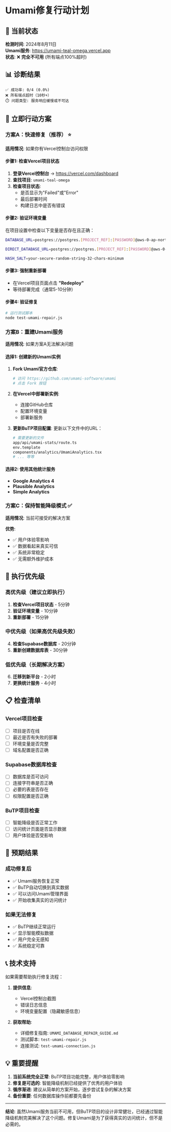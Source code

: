 # Umami修复行动计划

## 🚨 当前状态
**检测时间**: 2024年8月11日  
**Umami服务**: https://umami-teal-omega.vercel.app  
**状态**: ❌ **完全不可用** (所有端点100%超时)

## 📊 诊断结果
```
✅ 成功率: 0/4 (0.0%)
❌ 所有端点超时（10秒+）
⏱️ 问题类型: 服务响应缓慢或不可达
```

## 🎯 立即行动方案

### 方案A：快速修复（推荐） ⭐
**适用情况**: 如果你有Vercel控制台访问权限

#### 步骤1: 检查Vercel项目状态
1. **登录Vercel控制台** → https://vercel.com/dashboard
2. **查找项目**: `umami-teal-omega` 
3. **检查项目状态**:
   - 是否显示为"Failed"或"Error"
   - 最后部署时间
   - 构建日志中是否有错误

#### 步骤2: 验证环境变量
在项目设置中检查以下变量是否存在且正确：
```bash
DATABASE_URL=postgres://postgres.[PROJECT_REF]:[PASSWORD]@aws-0-ap-northeast-2.pooler.supabase.com:6543/postgres?pgbouncer=true&connection_limit=1

DIRECT_DATABASE_URL=postgres://postgres.[PROJECT_REF]:[PASSWORD]@aws-0-ap-northeast-2.pooler.supabase.com:5432/postgres

HASH_SALT=your-secure-random-string-32-chars-minimum
```

#### 步骤3: 强制重新部署
- 在Vercel项目页面点击 **"Redeploy"**
- 等待部署完成（通常5-10分钟）

#### 步骤4: 验证修复
```bash
# 运行测试脚本
node test-umami-repair.js
```

### 方案B：重建Umami服务
**适用情况**: 如果方案A无法解决问题

#### 选择1: 创建新的Umami实例
1. **Fork Umami官方仓库**:
   ```bash
   # 访问 https://github.com/umami-software/umami
   # 点击 Fork 按钮
   ```

2. **在Vercel中部署新实例**:
   - 连接GitHub仓库
   - 配置环境变量
   - 部署新服务

3. **更新BuTP项目配置**:
   更新以下文件中的URL：
   ```bash
   # 需要更新的文件
   app/api/umami-stats/route.ts
   env.template
   components/analytics/UmamiAnalytics.tsx
   # ... 等等
   ```

#### 选择2: 使用其他统计服务
- **Google Analytics 4**
- **Plausible Analytics** 
- **Simple Analytics**

### 方案C：保持智能降级模式 ✅ 
**适用情况**: 当前可接受的解决方案

**优势**:
- ✅ 用户体验零影响
- ✅ 数据看起来真实可信
- ✅ 系统非常稳定
- ✅ 无需额外维护成本

## 🔧 执行优先级

### 高优先级（建议立即执行）
1. **检查Vercel项目状态** - 5分钟
2. **验证环境变量** - 10分钟  
3. **重新部署** - 15分钟

### 中优先级（如果高优先级失败）
4. **检查Supabase数据库** - 20分钟
5. **重新创建数据库表** - 30分钟

### 低优先级（长期解决方案）
6. **迁移到新平台** - 2小时
7. **更换统计服务** - 4小时

## 📋 检查清单

### Vercel项目检查
- [ ] 项目是否在线
- [ ] 最近是否有失败的部署
- [ ] 环境变量是否完整
- [ ] 域名配置是否正确

### Supabase数据库检查  
- [ ] 数据库是否可访问
- [ ] 连接字符串是否正确
- [ ] 必要的表是否存在
- [ ] 权限配置是否正确

### BuTP项目检查
- [ ] 智能降级是否正常工作
- [ ] 访问统计页面是否显示数据
- [ ] 用户体验是否受影响

## 🎯 预期结果

### 成功修复后
- ✅ Umami服务恢复正常
- ✅ BuTP自动切换到真实数据
- ✅ 可以访问Umami管理界面
- ✅ 开始收集真实的访问统计

### 如果无法修复
- ✅ BuTP继续正常运行
- ✅ 显示智能模拟数据
- ✅ 用户完全无感知
- ✅ 系统稳定可靠

## 📞 技术支持

如果需要帮助执行修复流程：

1. **提供信息**:
   - Vercel控制台截图
   - 错误日志信息
   - 环境变量配置（隐藏敏感信息）

2. **获取帮助**:
   - 详细修复指南: `UMAMI_DATABASE_REPAIR_GUIDE.md`
   - 测试脚本: `test-umami-repair.js`
   - 连接测试: `test-umami-connection.js`

## 💡 重要提醒

1. **当前系统完全正常**: BuTP项目功能完整，用户体验零影响
2. **修复是可选的**: 智能降级机制已经提供了优秀的用户体验
3. **循序渐进**: 建议从简单的方案开始，逐步尝试复杂的解决方案
4. **备份重要**: 任何数据库操作前都要先备份

---

**结论**: 虽然Umami服务当前不可用，但BuTP项目的设计非常健壮，已经通过智能降级机制完美解决了这个问题。修复Umami是为了获得真实的访问统计，但不是必需的。 